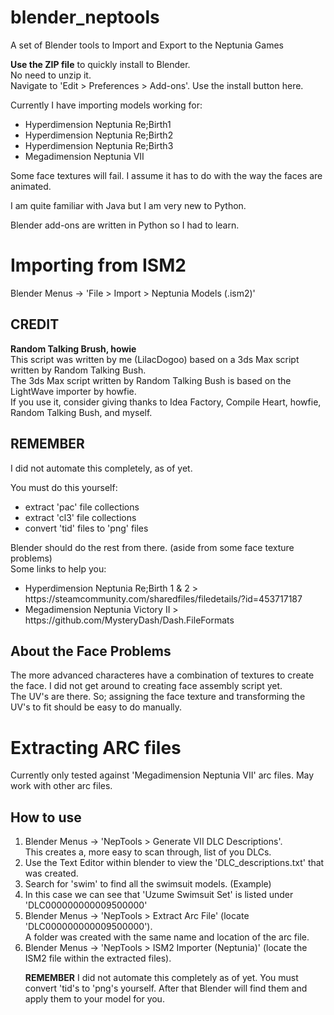 # blender_neptools
<p>A set of Blender tools to Import and Export to the Neptunia Games
<p><b>Use the ZIP file</b> to quickly install to Blender.
  <br>No need to unzip it.
  <br>Navigate to 'Edit > Preferences > Add-ons'. Use the install button here.

<p>Currently I have importing models working for:
<ul>
<li>Hyperdimension Neptunia Re;Birth1
<li>Hyperdimension Neptunia Re;Birth2
<li>Hyperdimension Neptunia Re;Birth3
<li>Megadimension Neptunia VII
</ul>

<p>Some face textures will fail. I assume it has to do with the way the faces are animated.

<p>I am quite familiar with Java but I am very new to Python.
<p>Blender add-ons are written in Python so I had to learn.


<h1>Importing from ISM2</h1>
Blender Menus -> 'File > Import > Neptunia Models (.ism2)'
<h2>CREDIT</h2>
<b>Random Talking Brush, howie</b>
<br>This script was written by me (LilacDogoo) based on a 3ds Max script written by Random Talking Bush.
<br>The 3ds Max script written by Random Talking Bush is based on the LightWave importer by howfie.
<br>If you use it, consider giving thanks to Idea Factory, Compile Heart, howfie, Random Talking Bush, and myself.


<h2>REMEMBER</h2>
I did not automate this completely, as of yet.
<p>You must do this yourself:
<ul>
<li>extract 'pac' file collections
<li>extract 'cl3' file collections
<li>convert 'tid' files to 'png' files
</ul>
Blender should do the rest from there. (aside from some face texture problems)
<br>Some links to help you:
<ul>
<li>Hyperdimension Neptunia Re;Birth 1 & 2  >  https://steamcommunity.com/sharedfiles/filedetails/?id=453717187
<li>Megadimension Neptunia Victory II  >  https://github.com/MysteryDash/Dash.FileFormats
</ul>

<h2>About the Face Problems</h2>
The more advanced characteres have a combination of textures to create the face. I did not get around to creating face assembly script yet.
<br>The UV's are there. So; assigning the face texture and transforming the UV's to fit should be easy to do manually.


<h1>Extracting ARC files</h1>
Currently only tested against 'Megadimension Neptunia VII' arc files. May work with other arc files.

<h2>How to use</h2>
<ol>
<li>Blender Menus -> 'NepTools > Generate VII DLC Descriptions'.
  <br>This creates a, more easy to scan through, list of you DLCs.
<li>Use the Text Editor within blender to view the 'DLC_descriptions.txt' that was created.
<li>Search for 'swim' to find all the swimsuit models. (Example)
<li>In this case we can see that 'Uzume Swimsuit Set' is listed under 'DLC000000000009500000'
<li>Blender Menus -> 'NepTools > Extract Arc File' (locate 'DLC000000000009500000').
  <br>A folder was created with the same name and location of the arc file.
<li>Blender Menus -> 'NepTools > ISM2 Importer (Neptunia)' (locate the ISM2 file within the extracted files).

<b>REMEMBER</b> I did not automate this completely as of yet. You must convert 'tid's to 'png's yourself.
    After that Blender will find them and apply them to your model for you.

